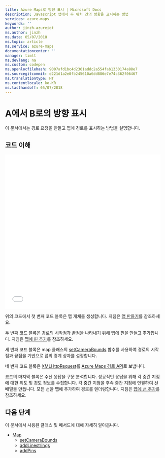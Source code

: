 ```yaml
---
title: Azure Maps로 방향 표시 | Microsoft Docs
description: Javascript 맵에서 두 위치 간의 방향을 표시하는 방법
services: azure-maps
keywords: ''
author: jinzh-azureiot
ms.author: jinzh
ms.date: 05/07/2018
ms.topic: article
ms.service: azure-maps
documentationcenter: ''
manager: timlt
ms.devlang: na
ms.custom: codepen
ms.openlocfilehash: 9007afd1bc4d2361addc2a554fab1330174e88e7
ms.sourcegitcommit: e221d1a2e0fb245610a6dd886e7e74c362f06467
ms.translationtype: HT
ms.contentlocale: ko-KR
ms.lasthandoff: 05/07/2018
---
```

# <a name="show-directions-from-a-to-b"></a>A에서 B로의 방향 표시 

이 문서에서는 경로 요청을 만들고 맵에 경로를 표시하는 방법을 설명합니다. 

## <a name="understand-the-code"></a>코드 이해

<iframe height='500' scrolling='no' title='맵에 A에서 B로의 방향 표시' src='//codepen.io/azuremaps/embed/zRyNmP/?height=469&theme-id=0&default-tab=js,result&embed-version=2&editable=true' frameborder='no' allowtransparency='true' allowfullscreen='true' style='width: 100%;'><a href='https://codepen.io'>CodePen</a>에서 Azure Maps(<a href='https://codepen.io/azuremaps'>@azuremaps</a>)에 의해 펜 <a href='https://codepen.io/azuremaps/pen/zRyNmP/'>A에서 B로의 방향 표시</a>를 참조하세요.
</iframe>

위의 코드에서 첫 번째 코드 블록은 맵 개체를 생성합니다. 지침은 [맵 만들기](./map-create.md)를 참조하세요.

두 번째 코드 블록은 경로의 시작점과 끝점을 나타내기 위해 맵에 핀을 만들고 추가합니다. 지침은 [맵에 핀 추가](map-add-pin.md)를 참조하세요.

세 번째 코드 블록은 map 클래스의 [setCameraBounds](https://docs.microsoft.com/javascript/api/azure-maps-javascript/map?view=azure-iot-typescript-latest#setcamerabounds) 함수를 사용하여 경로의 시작점과 끝점을 기반으로 맵의 경계 상자를 설정합니다.

네 번째 코드 블록은 [XMLHttpRequest](https://xhr.spec.whatwg.org/)를 [Azure Maps 경로 API](https://docs.microsoft.com/rest/api/maps/route/getroutedirections)로 보냅니다.

코드의 마지막 블록은 수신 응답을 구문 분석합니다. 성공적인 응답을 위해 각 중간 지점에 대한 위도 및 경도 정보를 수집합니다. 각 중간 지점을 후속 중간 지점에 연결하여 선 배열을 만듭니다. 모든 선을 맵에 추가하여 경로를 렌더링합니다. 지침은 [맵에 선 추가](./map-add-shape.md#addALine)를 참조하세요.

## <a name="next-steps"></a>다음 단계

이 문서에서 사용된 클래스 및 메서드에 대해 자세히 알아봅니다. 

* [Map](https://docs.microsoft.com/javascript/api/azure-maps-javascript/map?view=azure-iot-typescript-latest)
    * [setCameraBounds](https://docs.microsoft.com/javascript/api/azure-maps-javascript/map?view=azure-iot-typescript-latest#setcamerabounds)
    * [addLinestrings](https://docs.microsoft.com/javascript/api/azure-maps-javascript/map?view=azure-iot-typescript-latest#addlinestrings)
    * [addPins](https://docs.microsoft.com/javascript/api/azure-maps-javascript/map?view=azure-iot-typescript-latest#addpins)
